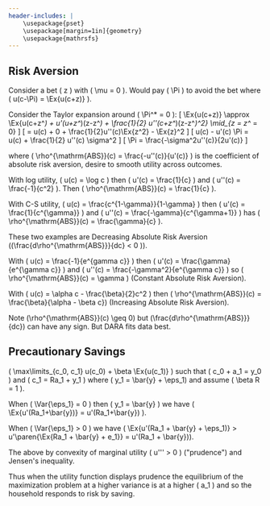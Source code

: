```yaml
---
header-includes: |
    \usepackage{pset}
    \usepackage[margin=1in]{geometry}
    \usepackage{mathrsfs}
---
```


## Risk Aversion

Consider a bet \( z \) with \( \mu = 0 \).
Would pay \( \Pi \) to avoid the bet where \( u(c-\Pi) = \Ex{u(c+z)} \).

Consider the Taylor expansion around \( \Pi^* = 0 \):
\[ \Ex{u(c+z)} \approx \Ex{u(c+z^*) + u'(u+z^*)(z-z^*) + \frac{1}{2} u''(c+z^*)(z-z^*)^2} \mid_{z = z^* = 0} \]
\[ = u(c) + 0 + \frac{1}{2}u''(c)\Ex{z^2} - \Ex{z}^2 \]
\[ u(c) - u'(c) \Pi = u(c) + \frac{1}{2} u''(c) \sigma^2 \]
\[ \Pi = \frac{-\sigma^2u''(c)}{2u'(c)} \]

where \( \rho^{\mathrm{ABS}}(c) = \frac{-u''(c)}{u'(c)} \) is the coefficient of absolute risk aversion, desire to smooth utility across outcomes.

With log utility,
\( u(c) = \log c \) then \( u'(c) = \frac{1}{c} \) and \( u''(c) = \frac{-1}{c^2} \).
Then \( \rho^{\mathrm{ABS}}(c) = \frac{1}{c} \).

With C-S utility,
\( u(c) = \frac{c^{1-\gamma}}{1-\gamma} \) then \( u'(c) = \frac{1}{c^{\gamma}} \) and \( u''(c) = \frac{-\gamma}{c^{\gamma+1}} \) has \( \rho^{\mathrm{ABS}}(c) = \frac{\gamma}{c} \).

These two examples are Decreasing Absolute Risk Aversion (\(\frac{d\rho^{\mathrm{ABS}}}{dc} < 0 \)).

With \( u(c) = \frac{-1}{e^{gamma c}} \) then \( u'(c) = \frac{\gamma}{e^{\gamma c}} \) and \( u''(c) = \frac{-\gamma^2}{e^{\gamma c}} \) so \( \rho^{\mathrm{ABS}}(c) = \gamma \) (Constant Absolute Risk Aversion).

With \( u(c) = \alpha c - \frac{\beta}{2}c^2 \) then \( \rho^{\mathrm{ABS}}(c) = \frac{\beta}{\alpha - \beta c}\) (Increasing Absolute Risk Aversion).

Note \(\rho^{\mathrm{ABS}}(c) \geq 0\) but \(\frac{d\rho^{\mathrm{ABS}}}{dc}\) can have any sign. But DARA fits data best.

## Precautionary Savings

\( \max\limits_{c_0, c_1} u(c_0) + \beta \Ex{u(c_1)} \) such that \( c_0 + a_1 = y_0 \) and \( c_1 = Ra_1 + y_1 \) where \( y_1 = \bar{y} + \eps_1\) and assume \( \beta R = 1 \).

When \( \Var{\eps_1} = 0 \) then \( y_1 = \bar{y} \) we have \( \Ex{u'(Ra_1+\bar{y})} = u'(Ra_1+\bar{y}) \).

When \( \Var{\eps_1} > 0 \) we have \( \Ex{u'(Ra_1 + \bar{y} + \eps_1)} > u'\paren{\Ex{Ra_1 + \bar{y} + e_1}}  = u'(Ra_1 + \bar{y})\).

The above by convexity of marginal utility \( u''' > 0 \) ("prudence") and Jensen's inequality.

Thus when the utility function displays prudence the equilibrium of the maximization problem at a higher variance is at a higher \( a_1 \) and so the household responds to risk by saving.
